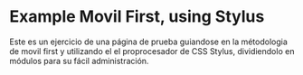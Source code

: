 # Example Movil First, using Stylus

Este es un ejercicio de una página de prueba guiandose en la métodologia de movil first y utilizando el
el proprocesador de CSS Stylus, dividiendolo en módulos para su fácil administración.
